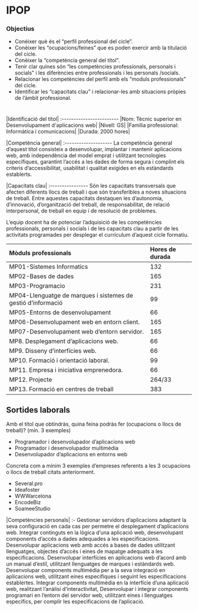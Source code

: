 # IPOP
### Objectius
- Conèixer què és el “perfil professional del cicle”.
- Conèixer les “ocupacions/feines” que es poden exercir amb la titulació del cicle.
- Conèixer la “competència general del títol”.
- Tenir clar quines són “les competències professionals, personals i socials” i les diferències entre professionals i les personals /socials.
- Relacionar les competències del perfil amb els “moduls professionals” del cicle.
- Identificar les “capacitats clau” i relacionar-les amb situacions pròpies de l’àmbit professional.
#
|Identificació del titol|
:------------------------
|Nom: Tècnic superior en Desenvolupament d'aplicacions web|
|Nivell: GS|
|Família professional: Informàtica i comunicacions|
|Durada: 2000 hores|

|Competència general|
:--------------------
La competència general d’aquest títol consisteix a desenvolupar, implantar i mantenir aplicacions web, amb independència del model emprat i utilitzant tecnologies específiques, garantint l’accés a les dades de forma segura i complint els criteris d’accessibilitat, usabilitat i qualitat exigides en els estàndards establerts.

|Capacitats clau|
:----------------
Són les capacitats transversals que afecten diferents llocs de treball i que són transferibles a noves situacions de treball. Entre aquestes capacitats destaquen les d’autonomia, d’innovació, d’organització del treball, de responsabilitat, de relació interpersonal, de treball en equip i de resolució de problemes.

L’equip docent ha de potenciar l’adquisició de les competències professionals, personals i socials i de les capacitats clau a partir de les activitats programades per desplegar el currículum d’aquest cicle formatiu.

|Mòduls professionals|Hores de durada|
:--------------------|:---------------
MP01-Sistemes Informatics|132|
MP02-Bases de dades|165|
MP03-Programacio|231|
MP04-Llenguatge de marques i sistemes de gestió d’informació|99|
MP05-Entorns de desenvolupament|66|
MP06-Desenvolupament web en entorn client.|165|
MP07-Desenvolupament web d’entorn servidor.|165|
MP8. Desplegament d’aplicacions web.|66|
MP9. Disseny d’interfícies web.|66|
MP10. Formació i orientació laboral.|99|
MP11. Empresa i iniciativa emprenedora.|66|
MP12. Projecte|264/33|
MP13. Formació en centres de treball|383|

## Sortides laborals
Amb el títol que obtindràs, quina feina podràs fer (ocupacions o llocs de treball)? (mín. 3 exemples)
- Programador i desenvolupador d’aplicacions web
- Programador i desenvolupador multimèdia
- Desenvolupador d’aplicacions en entorns web

Concreta com a mínim 3 exemples d’empreses referents a les 3 ocupacions o llocs de treball citats anteriorment.
- Several.pro
- Ideafoster
- WWWarcelona
- EncodeBiz
- SoameeStudio

|Competències personals|
:-
Gestionar servidors d’aplicacions adaptant la seva configuració en cada cas per permetre el desplegament d’aplicacions web.
Integrar continguts en la lògica d’una aplicació web, desenvolupant components d’accés a dades adequades a les especificacions.
Desenvolupar aplicacions web amb accés a bases de dades utilitzant llenguatges, objectes d’accés i eines de mapatge adequats a les especificacions.
Desenvolupar interfícies en aplicacions web d’acord amb un manual d’estil, utilitzant llenguatges de marques i estàndards web.
Desenvolupar components multimèdia per a la seva integració en aplicacions web, utilitzant eines específiques i seguint les especificacions establertes.
Integrar components multimèdia en la interfície d’una aplicació web, realitzant l’anàlisi d’interactivitat,
Desenvolupar i integrar components programari en l’entorn del servidor web, utilitzant eines i llenguatges específics, per complir les especificacions de l’aplicació.

